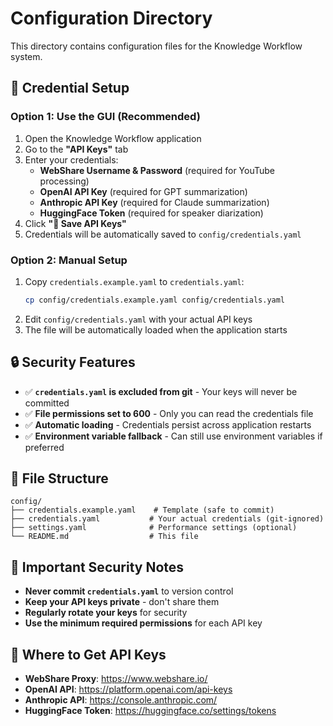 # Configuration Directory

This directory contains configuration files for the Knowledge Workflow system.

## 🔐 Credential Setup

### Option 1: Use the GUI (Recommended)
1. Open the Knowledge Workflow application
2. Go to the **"API Keys"** tab
3. Enter your credentials:
   - **WebShare Username & Password** (required for YouTube processing)
   - **OpenAI API Key** (required for GPT summarization)
   - **Anthropic API Key** (required for Claude summarization)
   - **HuggingFace Token** (required for speaker diarization)
4. Click **"💾 Save API Keys"**
5. Credentials will be automatically saved to `config/credentials.yaml`

### Option 2: Manual Setup
1. Copy `credentials.example.yaml` to `credentials.yaml`:
   ```bash
   cp config/credentials.example.yaml config/credentials.yaml
   ```
2. Edit `config/credentials.yaml` with your actual API keys
3. The file will be automatically loaded when the application starts

## 🔒 Security Features

- ✅ **`credentials.yaml` is excluded from git** - Your keys will never be committed
- ✅ **File permissions set to 600** - Only you can read the credentials file
- ✅ **Automatic loading** - Credentials persist across application restarts
- ✅ **Environment variable fallback** - Can still use environment variables if preferred

## 📁 File Structure

```
config/
├── credentials.example.yaml    # Template (safe to commit)
├── credentials.yaml           # Your actual credentials (git-ignored)
├── settings.yaml              # Performance settings (optional)
└── README.md                  # This file
```

## 🚨 Important Security Notes

- **Never commit `credentials.yaml`** to version control
- **Keep your API keys private** - don't share them
- **Regularly rotate your keys** for security
- **Use the minimum required permissions** for each API key

## 🔗 Where to Get API Keys

- **WebShare Proxy**: https://www.webshare.io/
- **OpenAI API**: https://platform.openai.com/api-keys
- **Anthropic API**: https://console.anthropic.com/
- **HuggingFace Token**: https://huggingface.co/settings/tokens 

